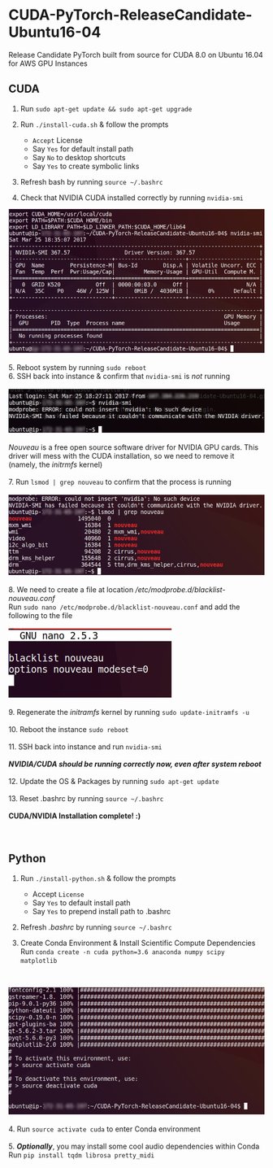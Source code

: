 # CUDA-PyTorch-ReleaseCandidate-Ubuntu16-04
Release Candidate PyTorch built from source for CUDA 8.0 on Ubuntu 16.04 for AWS GPU Instances  

## CUDA  

1. Run `sudo apt-get update && sudo apt-get upgrade`
2. Run `./install-cuda.sh` & follow the prompts
    * `Accept` License  
    * Say `Yes` for default install path  
    * Say `No` to desktop shortcuts  
    * Say `Yes` to create symbolic links  

3. Refresh bash by running `source ~/.bashrc`  
4. Check that NVIDIA CUDA installed correctly by running `nvidia-smi`  

![](images/git-cuda-nvidiasmi-blur.jpg?raw=true)  
<br>
5. Reboot system by running `sudo reboot`  
6. SSH back into instance & confirm that `nvidia-smi` is *not* running  
<br>
![](images/git-cuda-nvidiasmi--notworking-blur.jpg?raw=true)
<br>
<br>
*Nouveau* is a free open source software driver for NVIDIA GPU cards. This driver will mess with the CUDA installation, so we need to remove it (namely, the *initrmfs* kernel)
<br>
<br>
7. Run `lsmod | grep nouveau` to confirm that the process is running
<br>
<br>
![](images/git-lsmod-grep.jpg?raw=true)
<br>
<br>
8. We need to create a file at location */etc/modprobe.d/blacklist-nouveau.conf*  
Run `sudo nano /etc/modprobe.d/blacklist-nouveau.conf` and add the following to the file  
<br>
![](images/nano-blacklist-nouveau.jpg?raw=true)  
<br>
9. Regenerate the *initramfs* kernel by running `sudo update-initramfs -u`  
<br>
10. Reboot the instance `sudo reboot`  
<br>
11. SSH back into instance and run `nvidia-smi`  
<br>
***NVIDIA/CUDA should be running correctly now, even after system reboot***    
<br>
12. Update the OS & Packages by running `sudo apt-get update`  
<br>
13. Reset .bashrc by running `source ~/.bashrc`  
<br>
**CUDA/NVIDIA Installation complete! :)**  
<br>
<br>



## Python

1. Run `./install-python.sh` & follow the prompts  
    * Accept `License`  
    * Say `Yes` to default install path  
    * Say `Yes` to prepend install path to .bashrc  

2. Refresh *.bashrc* by running `source ~/.bashrc`  

3. Create Conda Environment & Install Scientific Compute Dependencies  
Run `conda create -n cuda python=3.6 anaconda numpy scipy matplotlib`  
<br>  

![](images/git-conda-create.jpg?raw=true)  
<br>
4. Run `source activate cuda` to enter Conda environment  
<br>
5. ***Optionally***, you may install some cool audio dependencies within Conda  
Run `pip install tqdm librosa pretty_midi`  
<br>


